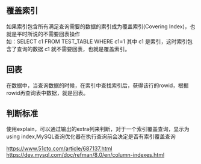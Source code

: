 
## 覆盖索引  
如果索引包含所有满足查询需要的数据的索引成为覆盖索引(Covering Index)，也就是平时所说的不需要回表操作  
如：SELECT c1 FROM TEST_TABLE WHERE c1=1  其中 c1 是索引，这时索引包含了查询的数据 c1 就不需要回表，也就是覆盖索引。

## 回表  
在数据中，当查询数据的时候，在索引中查找索引后，获得该行的rowid，根据rowid再查询表中数据，就是回表。  

## 判断标准  
使用explain，可以通过输出的extra列来判断，对于一个索引覆盖查询，显示为using index,MySQL查询优化器在执行查询前会决定是否有索引覆盖查询  

https://www.51cto.com/article/687137.html
https://dev.mysql.com/doc/refman/8.0/en/column-indexes.html